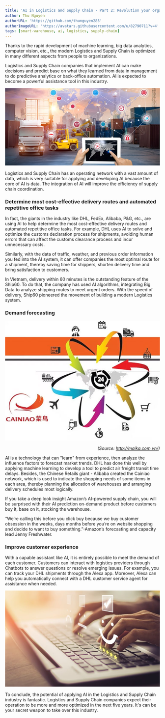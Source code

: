 ```yaml
---
title: 'AI in Logistics and Supply Chain - Part 2: Revolution your organization'
author: Thu Nguyen
authorURL: 'https://github.com/thunguyen285'
authorImageURL: 'https://avatars.githubusercontent.com/u/82790711?v=4'
tags: [smart-warehouse, ai, logistics, supply-chain]
---
```


Thanks to the rapid development of machine learning, big data analytics, computer vision, etc., the modern Logistics and Supply Chain is optimized in many different aspects from people to organizations.

Logistics and Supply Chain companies that implement AI can make decisions and predict base on what they learned from data in management to do predictive analytics or back-office automation. AI is expected to become a powerful assistance tool in this industry.

![](https://github.com/aioz-ai/ai-docs-cms/blob/main/content/blog/assets/2021-08-06-organization/tri-tue-nhan-tao-nganh-logistics.jpeg?raw=true)
<!--truncate-->

Logistics and Supply Chain has an operating network with a vast amount of data, which is very suitable for applying and developing AI because the core of AI is data. The integration of AI will improve the efficiency of supply chain coordination.

### Determine most cost-effective delivery routes and automated repetitive office tasks

In fact, the giants in the industry like DHL, FedEx, Alibaba, P&G, etc., are using AI to help determine the most cost-effective delivery routes and automated repetitive office tasks. For example, DHL uses AI to solve and optimize the customs declaration process for shipments, avoiding human errors that can affect the customs clearance process and incur unnecessary costs.

Similarly, with the data of traffic, weather, and previous order information you fed into the AI system, it can offer companies the most optimal route for a shipment, thereby saving time for shippers, shorten delivery time and bring satisfaction to customers.

In Vietnam, delivery within 60 minutes is the outstanding feature of the Ship60. To do that, the company has used AI algorithms, integrating Big Data to analyze shipping routes to meet urgent orders. With the speed of delivery, Ship60 pioneered the movement of building a modern Logistics system.

### Demand forecasting

![](https://github.com/aioz-ai/ai-docs-cms/blob/main/content/blog/assets/2021-08-06-organization/Cainiao-Vu-khi-Logistics-cua-tap-doan-Alibaba-01.jpeg?raw=true)

*<div align="right">(Source: <a href="http://maika.com.vn/">http://maika.com.vn/</a>)</div>*

AI is a technology that can "learn" from experience, then analyze the influence factors to forecast market trends. DHL has done this well by applying machine learning to develop a tool to predict air freight transit time delays. Besides, the Chinese Retails giant - Alibaba created the Cainiao network, which is used to indicate the shopping needs of some items in each area, thereby planning the allocation of warehouses and arranging delivery schedules most logically.

If you take a deep look insight Amazon’s AI-powered supply chain, you will be surprised with their AI prediction on-demand product before customers buy it, base on it, stocking the warehouse.

“We’re calling this before you click buy because we buy customer obsession in the weeks, days months before you’re on website shopping and decide to want to buy something.”-Amazon’s forecasting and capacity lead Jenny Freshwater.

### Improve customer experience

With a capable assistant like AI, it is entirely possible to meet the demand of each customer. Customers can interact with logistics providers through Chatbots to answer questions or resolve emerging issues. For example, you can track your DHL shipments through the Alexa app. Moreover, Alexa can help you automatically connect with a DHL customer service agent for assistance when needed.

![](https://github.com/aioz-ai/ai-docs-cms/blob/main/content/blog/assets/2021-08-06-organization/customer-experience.jpeg?raw=true)

To conclude, the potential of applying AI in the Logistics and Supply Chain industry is fantastic. Logistics and Supply Chain companies expect their operation to be more and more optimized in the next five years. It's can be your secret weapon to take over this industry.
